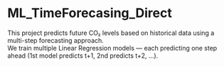 # ML_TimeForecasing_Direct
This project predicts future CO₂ levels based on historical data using a multi-step forecasting approach.  
We train multiple Linear Regression models — each predicting one step ahead (1st model predicts t+1, 2nd predicts t+2, ...).
